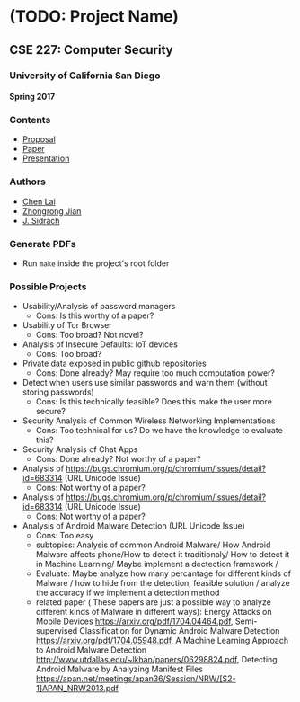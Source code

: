# (TODO: Project Name)
## CSE 227: Computer Security
### University of California San Diego
#### Spring 2017

### Contents
* [Proposal](proposal.pdf)
* [Paper](paper.pdf)
* [Presentation](presentation.pdf)

### Authors
* [Chen Lai](https://github.com/claigit)
* [Zhongrong Jian](https://github.com/miaolegewang)
* [J. Sidrach](https://github.com/jsidrach)

### Generate PDFs
* Run ```make``` inside the project's root folder

### Possible Projects

* Usability/Analysis of password managers
  * Cons: Is this worthy of a paper?
* Usability of Tor Browser
  * Cons: Too broad? Not novel?
* Analysis of Insecure Defaults: IoT devices
  * Cons: Too broad?
* Private data exposed in public github repositories
  * Cons: Done already? May require too much computation power?
* Detect when users use similar passwords and warn them (without storing passwords)
  * Cons: Is this technically feasible? Does this make the user more secure?
* Security Analysis of Common Wireless Networking Implementations
  * Cons: Too technical for us? Do we have the knowledge to evaluate this?
* Security Analysis of Chat Apps
  * Cons: Done already? Not worthy of a paper?
* Analysis of https://bugs.chromium.org/p/chromium/issues/detail?id=683314 (URL Unicode Issue)
  * Cons: Not worthy of a paper?
* Analysis of https://bugs.chromium.org/p/chromium/issues/detail?id=683314 (URL Unicode Issue)
  * Cons: Not worthy of a paper?
* Analysis of Android Malware Detection (URL Unicode Issue)
  * Cons: Too easy
  * subtopics: Analysis of common Android Malware/ How Android Malware affects phone/How to detect it traditionaly/ How to detect it in Machine Learning/ Maybe implement a dectection framework / 
  * Evaluate: Maybe analyze how many percantage for different kinds of Malware / how to hide from the detection, feasible solution / analyze the accuracy if we implement a detection method 
  * related paper ( These papers are just a possible way to analyze different kinds of Malware in different ways): Energy Attacks on Mobile Devices https://arxiv.org/pdf/1704.04464.pdf, Semi-supervised Classification for Dynamic
Android Malware Detection https://arxiv.org/pdf/1704.05948.pdf, A Machine Learning Approach to Android Malware
Detection http://www.utdallas.edu/~lkhan/papers/06298824.pdf, Detecting Android Malware by Analyzing Manifest Files https://apan.net/meetings/apan36/Session/NRW/[S2-1]APAN_NRW2013.pdf
